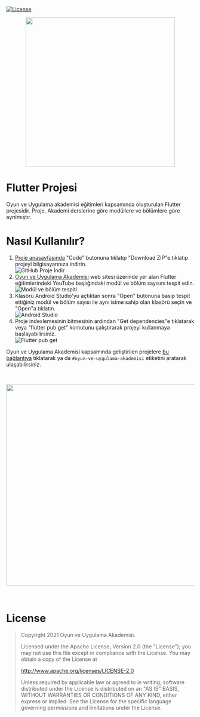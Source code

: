 [![License](https://img.shields.io/badge/License-Apache%202.0-blue.svg)](https://opensource.org/licenses/Apache-2.0)

<p align="center">
 <a href="http://oyunveuygulamaakademisi.com/" target="_blank"><img src="https://user-images.githubusercontent.com/34205493/151398481-467956df-6170-4b0d-97db-cc2df56af90b.png" width="400">
 </a>
</p>

# Flutter Projesi

Oyun ve Uygulama akademisi eğitimleri kapsamında oluşturulan Flutter projesidir. 
Proje, Akademi derslerine göre modüllere ve bölümlere göre ayrılmıştır. 

# Nasıl Kullanılır?
<ol>
  <li><a href="https://github.com/OyunveUygulamaAkademisi/FlutterProject">Proje anasayfasında</a> "Code" butonuna tıklatıp "Download ZIP"e tıklatıp projeyi bilgisayarınıza indirin.</li>
  <img  alt="GitHub Proje İndir" src="https://user-images.githubusercontent.com/34205493/151403960-1244b8a8-8cfc-441d-81cc-9ade881172fc.png">
  <li><a href="http://oyunveuygulamaakademisi.com/">Oyun ve Uygulama Akademisi</a> web sitesi üzerinde yer alan Flutter eğitimlerindeki YouTube başlığındaki modül ve bölüm sayısını tespit edin. </li>
  <img alt="Modül ve bölüm tespiti" src="https://user-images.githubusercontent.com/34205493/151401453-865314e3-ba72-43d2-9ee3-74bba94238f5.png">
  <li>Klasörü Android Studio'yu açtıktan sonra "Open" butonuna basıp tespit ettiğiniz modül ve bölüm sayısı ile aynı isime sahip olan klasörü seçin ve "Open"a tıklatın.</li>
  <img alt="Android Studio" src="https://user-images.githubusercontent.com/34205493/151403645-24f8c8c9-78ae-4762-9927-60a7b259cae9.png">
  <li>Proje indexlemesinin bitmesinin ardından "Get dependencies"e tıklatarak veya "flutter pub get" komutunu çalıştırarak projeyi kullanmaya başlayabilirsiniz.</li>
  <img  alt="Flutter pub get" src="https://user-images.githubusercontent.com/34205493/151404478-f5ff9bb3-c8fe-4bd5-acfd-d8459c16bfb7.png">

</ol>

<p>Oyun ve Uygulama Akademisi kapsamında geliştirilen projelere <a href="https://github.com/topics/oyun-ve-uygulama-akademisi">bu bağlantıya</a> tıklatarak ya da <code>#oyun-ve-uygulama-akademisi</code> etiketini aratarak ulaşabilirsiniz.</p>

<br>
<p align="center">
 <a href="http://oyunveuygulamaakademisi.com/" target="_blank"><img src="https://user-images.githubusercontent.com/34205493/151399603-9230025d-af60-4b27-ae40-7414411416cd.png" width="540">
 </a>
</p>
<br>

# License

> Copyright 2021 Oyun ve Uygulama Akademisi.
>
> Licensed under the Apache License, Version 2.0 (the "License"); you may not use this file except in compliance with the License. You may obtain a copy of the License at
>
> http://www.apache.org/licenses/LICENSE-2.0
>
> Unless required by applicable law or agreed to in writing, software distributed under the License is distributed on an "AS IS" BASIS, WITHOUT WARRANTIES OR CONDITIONS OF ANY KIND, either express or implied. See the License for the specific language governing permissions and limitations under the License.
>
